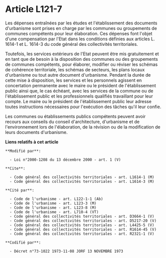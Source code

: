 # Article L121-7

Les dépenses entraînées par les études et l'établissement des documents d'urbanisme sont prises en charge par les communes ou
groupements de communes compétents pour leur élaboration. Ces dépenses font l'objet d'une compensation par l'Etat dans les
conditions définies aux articles L. 1614-1 et L. 1614-3 du code général des collectivités territoriales.

Toutefois, les services extérieurs de l'Etat peuvent être mis gratuitement et en tant que de besoin à la disposition des
communes ou des groupements de communes compétents, pour élaborer, modifier ou réviser les schémas de cohérence territoriale,
les schémas de secteurs, les plans locaux d'urbanisme ou tout autre document d'urbanisme. Pendant la durée de cette mise à
disposition, les services et les personnels agissent en concertation permanente avec le maire ou le président de
l'établissement public ainsi que, le cas échéant, avec les services de la commune ou de l'établissement public et les
professionnels qualifiés travaillant pour leur compte. Le maire ou le président de l'établissement public leur adresse toutes
instructions nécessaires pour l'exécution des tâches qu'il leur confie.

Les communes ou établissements publics compétents peuvent avoir recours aux conseils du conseil d'architecture, d'urbanisme
et de l'environnement lors de l'élaboration, de la révision ou de la modification de leurs documents d'urbanisme.

**Liens relatifs à cet article**

	**Modifié par**:

	  - Loi n°2000-1208 du 13 décembre 2000 - art. 1 (V)

	**Cite**:

	  - Code général des collectivités territoriales - art. L1614-1 (M)
	  - Code général des collectivités territoriales - art. L1614-3 (M)

	**Cité par**:

	  - Code de l'urbanisme - art. L122-1-1 (Ab)
	  - Code de l'urbanisme - art. L123-3 (M)
	  - Code de l'urbanisme - art. L123-8 (M)
	  - Code de l'urbanisme - art. L710-4 (VT)
	  - Code général des collectivités territoriales - art. D3664-1 (V)
	  - Code général des collectivités territoriales - art. D5217-20 (V)
	  - Code général des collectivités territoriales - art. L4425-5 (V)
	  - Code général des collectivités territoriales - art. R1614-45 (V)
	  - Code général des collectivités territoriales - art. R2321-1 (V)

	**Codifié par**:

	  - Décret n°73-1022 1973-11-08 JORF 13 NOVEMBRE 1973
